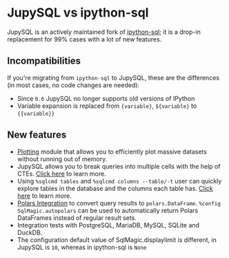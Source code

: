 # JupySQL vs ipython-sql

JupySQL is an actively maintained fork of [ipython-sql](https://github.com/catherinedevlin/ipython-sql); it is a drop-in replacement for 99% cases with a lot of new features.

## Incompatibilities

If you're migrating from `ipython-sql` to JupySQL, these are the differences (in most cases, no code changes are needed):

- Since `0.6` JupySQL no longer supports old versions of IPython
- Variable expansion is replaced from `{variable}`, `${variable}` to `{{variable}}`

## New features

- [Plotting](../plot) module that allows you to efficiently plot massive datasets without running out of memory.
- JupySQL allows you to break queries into multiple cells with the help of CTEs. [Click here](../compose) to learn more.
- Using `%sqlcmd tables` and `%sqlcmd columns --table/-t` user can quickly explore tables in the database and the columns each table has. [Click here](../user-guide/tables-columns) to learn more.
- [Polars Integration](../integrations/polars) to convert query results to `polars.DataFrame`. `%config SqlMagic.autopolars` can be used to automatically return Polars DataFrames instead of regular result sets.
- Integration tests with PostgreSQL, MariaDB, MySQL, SQLite and DuckDB.
- The configuration default value of SqlMagic.displaylimit is different, in JupySQL is `10`, whereas in ipython-sql is `None`